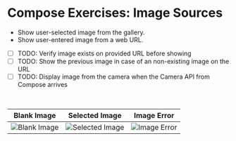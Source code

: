 # Compose Exercises: Image Sources
- Show user-selected image from the gallery.
- Show user-entered image from a web URL.

- [ ] TODO: Verify image exists on provided URL before showing
- [ ] TODO: Show the previous image in case of an non-existing image on the URL
- [ ] TODO: Display image from the camera when the Camera API from Compose arrives
<br />

Blank Image | Selected Image | Image Error
:---: | :---: | :---:
![Blank Image](https://user-images.githubusercontent.com/67064997/129017019-204c7a74-b0cd-4070-b58a-e97c87d21b35.png) | ![Selected Image](https://user-images.githubusercontent.com/67064997/129017029-2e29ed19-3ba5-4c45-8d17-d6310165b5c9.png) | ![Image Error](https://user-images.githubusercontent.com/67064997/129017026-4e7b8a3d-3e5f-40e2-b041-c32880a9e837.png)
